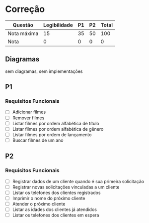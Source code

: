# Correção

| Questão     | Legibilidade | P1 | P2 | Total |
|-------------|--------------|----|----|-------|
| Nota máxima | 15           | 35 | 50 | 100   |
| Nota        | 0            | 0  | 0  | 0     |

## Diagramas

sem diagramas, sem implementações

## P1

### Requisitos Funcionais
- [ ] Adicionar filmes
- [ ] Remover filmes
- [ ] Listar filmes por ordem alfabética de título
- [ ] Listar filmes por ordem alfabética de gênero
- [ ] Listar filmes por ordem de lançamento
- [ ] Buscar filmes de um ano

## P2

### Requisitos Funcionais
- [ ] Registrar dados de um cliente quando é sua primeira solicitação
- [ ] Registrar novas solicitações vinculadas a um cliente
- [ ] Listar os telefones dos clientes registrados
- [ ] Imprimir o nome do próximo cliente
- [ ] Atender o próximo cliente
- [ ] Listar as idades dos clientes já atendidos
- [ ] Listar os telefones dos clientes em espera